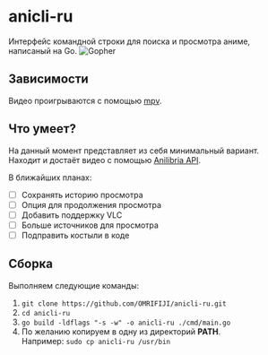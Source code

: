 # anicli-ru
Интерфейс командной строки для поиска и просмотра аниме, написаный на Go.
![Gopher](https://go.dev/blog/gopher/header.jpg)

## Зависимости
Видео проигрываются с помощью [mpv](https://github.com/mpv-player/mpv).

## Что умеет?
На данный момент представляет из себя минимальный вариант.
Находит и достаёт видео с помощью 
[Anilibria API](https://github.com/anilibria/docs/blob/master/api_v3.md).

В ближайших планах:
- [ ] Сохранять историю просмотра
- [ ] Опция для продолжения просмотра
- [ ] Добавить поддержку VLC
- [ ] Больше источников для просмотра
- [ ] Подправить костыли в коде

## Сборка
Выполняем следующие команды: 
1. `git clone https://github.com/OMRIFIJI/anicli-ru.git`
2. `cd anicli-ru`
3. `go build -ldflags "-s -w" -o anicli-ru ./cmd/main.go`
4. По желанию копируем в одну из директорий **PATH**.\
Например: `sudo cp anicli-ru /usr/bin`
